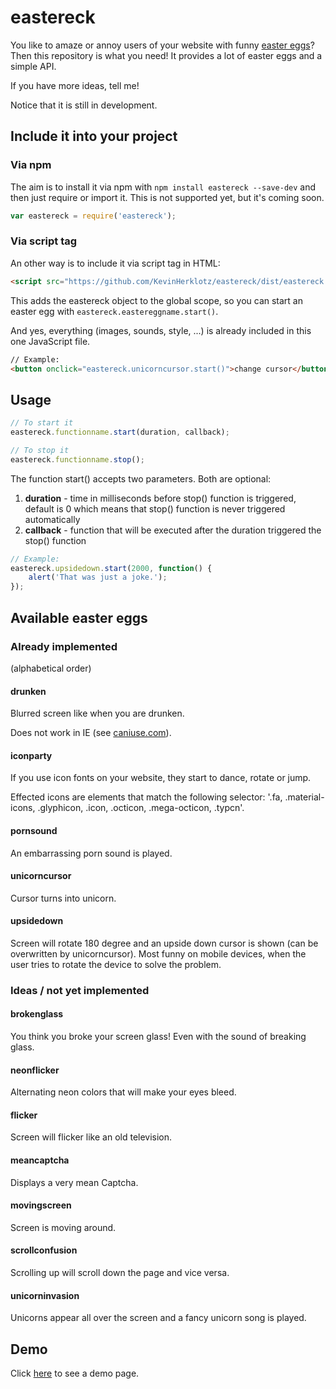# eastereck

You like to amaze or annoy users of your website with funny [easter eggs](https://en.wikipedia.org/wiki/Easter_egg_%28media%29)? Then this repository is what you need!
It provides a lot of easter eggs and a simple API.

If you have more ideas, tell me!

Notice that it is still in development.

## Include it into your project

### Via npm

The aim is to install it via npm with `npm install eastereck --save-dev` and then just require or import it.
This is not supported yet, but it's coming soon.

```javascript
var eastereck = require('eastereck');
```

### Via script tag

An other way is to include it via script tag in HTML:  

```html
<script src="https://github.com/KevinHerklotz/eastereck/dist/eastereck.min.js"></script>
```

This adds the eastereck object to the global scope, so you can start an easter egg with `eastereck.eastereggname.start()`.

And yes, everything (images, sounds, style, ...) is already included in this one JavaScript file.

```html
// Example:
<button onclick="eastereck.unicorncursor.start()">change cursor</button>
```

## Usage

```javascript
// To start it
eastereck.functionname.start(duration, callback);

// To stop it
eastereck.functionname.stop();
```

The function start() accepts two parameters. Both are optional:

1. **duration** - time in milliseconds before stop() function is triggered, default is 0 which means that stop() function is never triggered automatically
2. **callback** - function that will be executed after the duration triggered the stop() function

```javascript
// Example:
eastereck.upsidedown.start(2000, function() {
    alert('That was just a joke.');
});
```

## Available easter eggs

### Already implemented

(alphabetical order)

#### drunken
Blurred screen like when you are drunken.

Does not work in IE (see [caniuse.com](http://caniuse.com/#feat=css-filters)).

#### iconparty
If you use icon fonts on your website, they start to dance, rotate or jump.

Effected icons are elements that match the following selector:
'.fa, .material-icons, .glyphicon, .icon, .octicon, .mega-octicon, .typcn'.

#### pornsound
An embarrassing porn sound is played.

#### unicorncursor
Cursor turns into unicorn.

#### upsidedown
Screen will rotate 180 degree and an upside down cursor is shown (can be overwritten by unicorncursor).
Most funny on mobile devices, when the user tries to rotate the device to solve the problem.

### Ideas / not yet implemented

#### brokenglass
You think you broke your screen glass! Even with the sound of breaking glass.

#### neonflicker
Alternating neon colors that will make your eyes bleed.

#### flicker
Screen will flicker like an old television.

#### meancaptcha
Displays a very mean Captcha.

#### movingscreen
Screen is moving around.

#### scrollconfusion
Scrolling up will scroll down the page and vice versa.

#### unicorninvasion
Unicorns appear all over the screen and a fancy unicorn song is played. 

## Demo

Click [here](https://rawgit.com/KevinHerklotz/eastereck/master/dist/demo.html) to see a demo page.